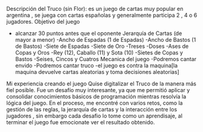 Descripción del Truco (sin Flor): es un juego de cartas muy popular en argentina , se juega con cartas españolas y generalmente participa 2 , 4 o 6 jugadores.
Objetivo del juego
- alcanzar 30 puntos antes que el oponente
Jerarquía de Cartas (de mayor a menor)
-Ancho de Espadas (1 de Espadas)
-Ancho de Bastos (1 de Bastos)
-Siete de Espadas
-Siete de Oro
-Treses
-Doses
-Ases de Copas y Oros
-Rey (12), Caballo (11) y Sota (10)
-Sietes de Copas y Bastos
-Seises, Cincos y Cuatros
Mecanica del juego
-Podremos cantar envido
-Podremos cantar truco
-el juego es contra la maquina[la maquina devuelve cartas aleatorias y toma decisiones aleatorias]

Mi experiencia creando el juego
Quise digitalizar el Truco de la manera más fiel posible. Fue un desafío muy interesante, ya que me permitió aplicar y consolidar conocimientos básicos de programación mientras resolvía la lógica del juego.
En el proceso, me encontré con varios retos, como la gestión de las reglas, la jerarquía de cartas y la interacción entre los jugadores , sin embargo cada desafio lo tome como un aprendisaje, al terminar el juego fue emocionate
ver el resultado obtenido.


